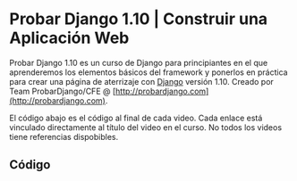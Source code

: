 Probar Django 1.10 | Construir una Aplicación Web
=========

Probar Django 1.10 es un curso de Django para principiantes en el que aprenderemos los elementos básicos del framework y ponerlos en práctica para crear una página de aterrizaje con [Django](http://djangoproject.com) versión 1.10. Creado por Team ProbarDjango/CFE @ [http://probardjango.com](http://probardjango.com).


El código abajo es el código al final de cada video. Cada enlace está vinculado directamente al título del video en el curso. No todos los videos tiene referencias dispobibles. 

## Código